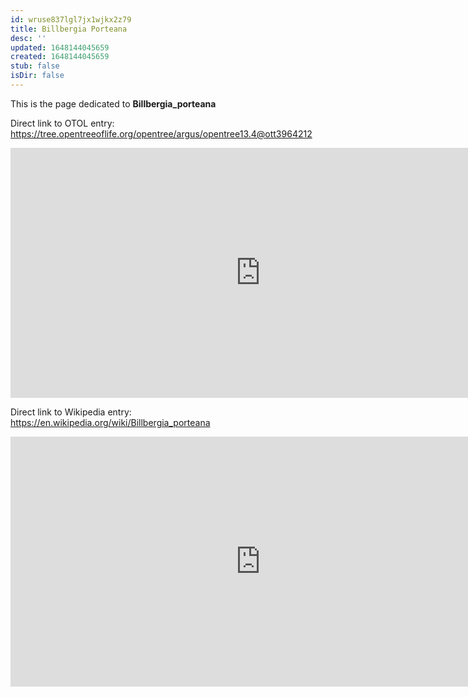 ```yaml
---
id: wruse837lgl7jx1wjkx2z79
title: Billbergia Porteana
desc: ''
updated: 1648144045659
created: 1648144045659
stub: false
isDir: false
---
```

This is the page dedicated to **Billbergia_porteana**


Direct link to OTOL entry: https://tree.opentreeoflife.org/opentree/argus/opentree13.4@ott3964212



<html>
    <body>
    <iframe src="https://tree.opentreeoflife.org/opentree/argus/opentree13.4@ott3964212"
    width="800" height="400" frameborder="0" allowfullscreen> </iframe>
    </body>
</html>
    


Direct link to Wikipedia entry: https://en.wikipedia.org/wiki/Billbergia_porteana



<html>
    <body>
    <iframe src="https://en.wikipedia.org/wiki/Billbergia_porteana"
    width="800" height="400" frameborder="0" allowfullscreen> </iframe>
    </body>
</html>
    
